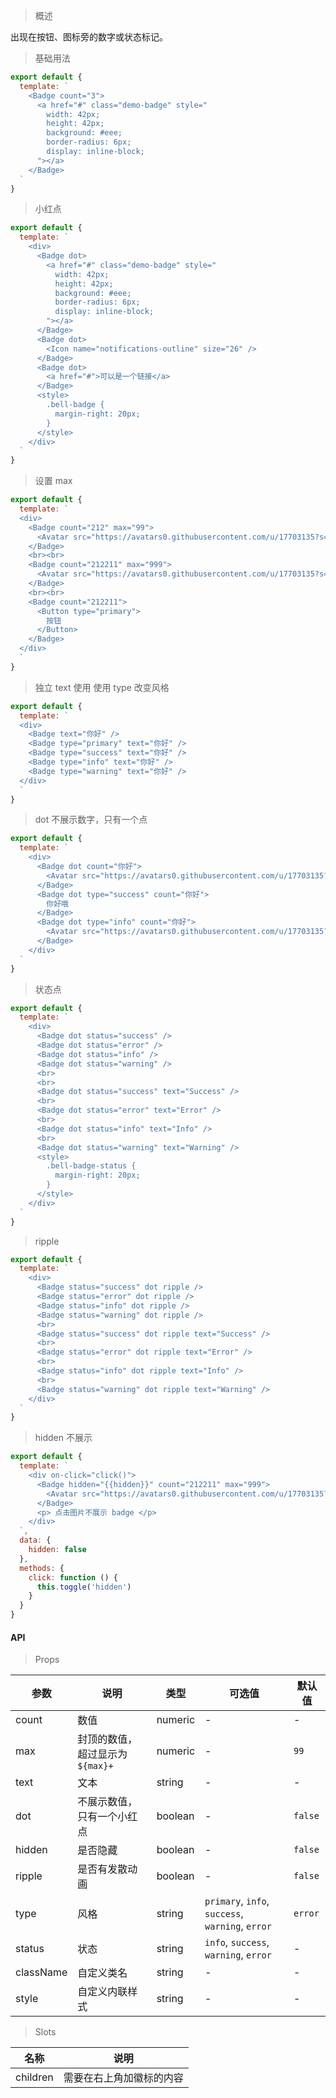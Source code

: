 > 概述

出现在按钮、图标旁的数字或状态标记。

> 基础用法

```js
export default {
  template: `
    <Badge count="3">
      <a href="#" class="demo-badge" style="
        width: 42px;
        height: 42px;
        background: #eee;
        border-radius: 6px;
        display: inline-block;
      "></a>
    </Badge>
  `
}
```

> 小红点

```js
export default {
  template: `
    <div>
      <Badge dot>
        <a href="#" class="demo-badge" style="
          width: 42px;
          height: 42px;
          background: #eee;
          border-radius: 6px;
          display: inline-block;
        "></a>
      </Badge>
      <Badge dot>
        <Icon name="notifications-outline" size="26" />
      </Badge>
      <Badge dot>
        <a href="#">可以是一个链接</a>
      </Badge>
      <style>
        .bell-badge {
          margin-right: 20px;
        }
      </style>
    </div>
  `
}
```

> 设置 max

```js
export default {
  template: `
  <div>
    <Badge count="212" max="99">
      <Avatar src="https://avatars0.githubusercontent.com/u/17703135?s=400&u=612ef7e55a4394c89e2f53f8f360c9b3b2336ace&v=4" size="large" />
    </Badge>
    <br><br>
    <Badge count="212211" max="999">
      <Avatar src="https://avatars0.githubusercontent.com/u/17703135?s=400&u=612ef7e55a4394c89e2f53f8f360c9b3b2336ace&v=4" size="large" />
    </Badge>
    <br><br>
    <Badge count="212211">
      <Button type="primary">
        按钮
      </Button>
    </Badge>
  </div>
  `
}
```

> 独立 text 使用 使用 type 改变风格

```js
export default {
  template: `
  <div>
    <Badge text="你好" />
    <Badge type="primary" text="你好" />
    <Badge type="success" text="你好" />
    <Badge type="info" text="你好" />
    <Badge type="warning" text="你好" />
  </div>
  `
}
```

> dot 不展示数字，只有一个点

```js
export default {
  template: `
    <div>
      <Badge dot count="你好">
        <Avatar src="https://avatars0.githubusercontent.com/u/17703135?s=400&u=612ef7e55a4394c89e2f53f8f360c9b3b2336ace&v=4" size="large" />
      </Badge>
      <Badge dot type="success" count="你好">
        你好哦
      </Badge>
      <Badge dot type="info" count="你好">
        <Avatar src="https://avatars0.githubusercontent.com/u/17703135?s=400&u=612ef7e55a4394c89e2f53f8f360c9b3b2336ace&v=4" size="large" />
      </Badge>
    </div>
  `
}
```

> 状态点

```js
export default {
  template: `
    <div>
      <Badge dot status="success" />
      <Badge dot status="error" />
      <Badge dot status="info" />
      <Badge dot status="warning" />
      <br>
      <br>
      <Badge dot status="success" text="Success" />
      <br>
      <Badge dot status="error" text="Error" />
      <br>
      <Badge dot status="info" text="Info" />
      <br>
      <Badge dot status="warning" text="Warning" />
      <style>
        .bell-badge-status {
          margin-right: 20px;
        }
      </style>
    </div>
  `
}
```

> ripple

```js
export default {
  template: `
    <div>
      <Badge status="success" dot ripple />
      <Badge status="error" dot ripple />
      <Badge status="info" dot ripple />
      <Badge status="warning" dot ripple />
      <br>
      <Badge status="success" dot ripple text="Success" />
      <br>
      <Badge status="error" dot ripple text="Error" />
      <br>
      <Badge status="info" dot ripple text="Info" />
      <br>
      <Badge status="warning" dot ripple text="Warning" />
    </div>
  `
}
```

> hidden 不展示

```js
export default {
  template: `
    <div on-click="click()">
      <Badge hidden="{{hidden}}" count="212211" max="999">
        <Avatar src="https://avatars0.githubusercontent.com/u/17703135?s=400&u=612ef7e55a4394c89e2f53f8f360c9b3b2336ace&v=4" size="large" />
      </Badge>
      <p> 点击图片不展示 badge </p>
    </div>
  `,
  data: {
    hidden: false
  },
  methods: {
    click: function () {
      this.toggle('hidden')
    }
  }
}
```

#### API

> Props

参数 | 说明 | 类型 | 可选值 | 默认值
---|---|---|---|---
count | 数值 | numeric | - | -
max | 封顶的数值，超过显示为 `${max}+` | numeric | - | `99`
text | 文本 | string | - | -
dot | 不展示数值，只有一个小红点 | boolean | - | `false`
hidden | 是否隐藏 | boolean | - | `false`
ripple | 是否有发散动画 | boolean | - | `false`
type | 风格 | string | `primary`, `info`, `success`, `warning`, `error` | `error`
status | 状态 | string | `info`, `success`, `warning`, `error` | -
className | 自定义类名 | string | - | -
style | 自定义内联样式 | string | - | -

> Slots

名称 | 说明
---|---
children | 需要在右上角加徽标的内容
